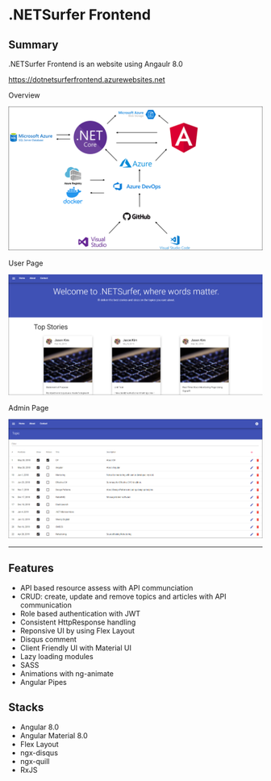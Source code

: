 # .NETSurfer Frontend

## Summary

.NETSurfer Frontend is an website using Angaulr 8.0

https://dotnetsurferfrontend.azurewebsites.net

Overview

![Alt text](https://github.com/kims07231992/DotNetSurfer_Frontend/blob/master/README_Picture1.PNG)

User Page

![Alt text](https://github.com/kims07231992/DotNetSurfer_Frontend/blob/master/README_Picture2.PNG)


Admin Page

![Alt text](https://github.com/kims07231992/DotNetSurfer_Frontend/blob/master/README_Picture3.PNG)

----------------------------------------------------------------------------------------------------------------

## Features

* API based resource assess with API communciation
* CRUD: create, update and remove topics and articles with API communication
* Role based authentication with JWT
* Consistent HttpResponse handling
* Reponsive UI by using Flex Layout
* Disqus comment 
* Client Friendly UI with Material UI
* Lazy loading modules
* SASS
* Animations with ng-animate
* Angular Pipes
 
## Stacks

* Angular 8.0
* Angular Material 8.0
* Flex Layout
* ngx-disqus
* ngx-quill
* RxJS